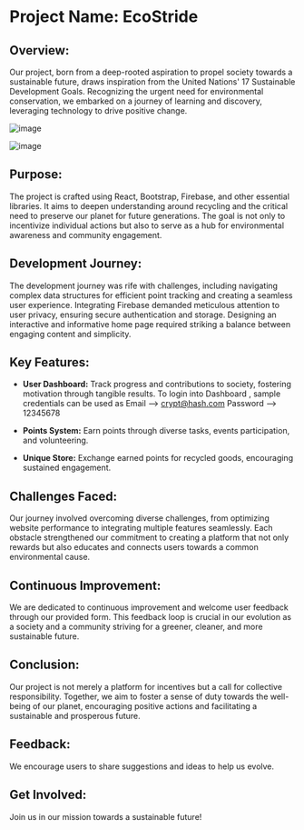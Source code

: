 # Project Name: EcoStride

## Overview:
Our project, born from a deep-rooted aspiration to propel society towards a sustainable future, draws inspiration from the United Nations' 17 Sustainable Development Goals. Recognizing the urgent need for environmental conservation, we embarked on a journey of learning and discovery, leveraging technology to drive positive change.

![image](https://github.com/gharsh24/ThreeR/assets/101124129/0bd677d3-e891-4bef-ae8d-7a80021835bb)

![image](https://github.com/gharsh24/ThreeR/assets/101124129/94291938-e0bc-4c10-85aa-79db4a4e2663)



## Purpose:
The project is crafted using React, Bootstrap, Firebase, and other essential libraries. It aims to deepen understanding around recycling and the critical need to preserve our planet for future generations. The goal is not only to incentivize individual actions but also to serve as a hub for environmental awareness and community engagement.

## Development Journey:
The development journey was rife with challenges, including navigating complex data structures for efficient point tracking and creating a seamless user experience. Integrating Firebase demanded meticulous attention to user privacy, ensuring secure authentication and storage. Designing an interactive and informative home page required striking a balance between engaging content and simplicity.

## Key Features:
- **User Dashboard:** Track progress and contributions to society, fostering motivation through tangible results.
      To login into Dashboard , sample credentials can be used as
                      Email -->  crypt@hash.com
                      Password --> 12345678
  
- **Points System:** Earn points through diverse tasks, events participation, and volunteering.
- **Unique Store:** Exchange earned points for recycled goods, encouraging sustained engagement.

## Challenges Faced:
Our journey involved overcoming diverse challenges, from optimizing website performance to integrating multiple features seamlessly. Each obstacle strengthened our commitment to creating a platform that not only rewards but also educates and connects users towards a common environmental cause.

## Continuous Improvement:
We are dedicated to continuous improvement and welcome user feedback through our provided form. This feedback loop is crucial in our evolution as a society and a community striving for a greener, cleaner, and more sustainable future.

## Conclusion:
Our project is not merely a platform for incentives but a call for collective responsibility. Together, we aim to foster a sense of duty towards the well-being of our planet, encouraging positive actions and facilitating a sustainable and prosperous future.

## Feedback:
We encourage users to share suggestions and ideas to help us evolve.

## Get Involved:
Join us in our mission towards a sustainable future!
